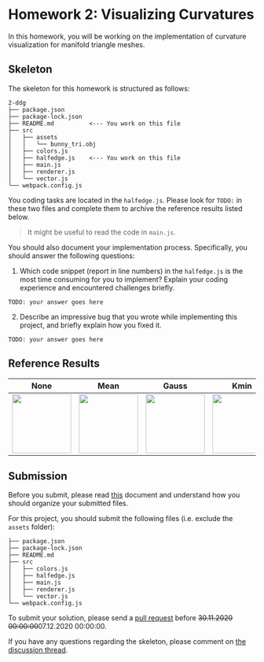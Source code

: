 # Homework 2: Visualizing Curvatures

In this homework, you will be working on the implementation of curvature
visualization for manifold triangle meshes.

## Skeleton

The skeleton for this homework is structured as follows:

```
2-ddg
├── package.json
├── package-lock.json
├── README.md          <--- You work on this file
├── src
│   ├── assets
│   │   └── bunny_tri.obj
│   ├── colors.js
│   ├── halfedge.js    <--- You work on this file
│   ├── main.js
│   ├── renderer.js
│   └── vector.js
└── webpack.config.js
```

You coding tasks are located in the `halfedge.js`.
Please look for `TODO:` in these two files and complete them to archive
the reference results listed below.

> It might be useful to read the code in `main.js`.

You should also document your implementation process. Specifically, you
should answer the following questions:

1. Which code snippet (report in line numbers) in the `halfedge.js` is the most time consuming for you to implement? Explain your coding experience and encountered challenges briefly.

```
TODO: your answer goes here
```

2. Describe an impressive bug that you wrote while implementing this project, and briefly explain how you fixed it.

```
TODO: your answer goes here
```

## Reference Results

|None|Mean|Gauss|Kmin|Kmax|
|:--:|:--:|:--:|:--:|:--:|
|<img src="./reference/cur-none.png" height="120"/>|<img src="./reference/cur-mean.png" height="120"/>|<img src="./reference/cur-guass.png" height="120"/>|<img src="./reference/cur-kmin.png" height="120"/>|<img src="./reference/cur-kmax.png" height="120"/>|

## Submission

Before you submit, please read [this](../README.md) document and understand
how you should organize your submitted files.

For this project, you should submit the following files (i.e. exclude the `assets` folder):

```
├── package.json
├── package-lock.json
├── README.md
├── src
│   ├── colors.js
│   ├── halfedge.js
│   ├── main.js
│   ├── renderer.js
│   └── vector.js
└── webpack.config.js
```

To submit your solution, please send a [pull request](https://github.com/mimuc/gp-ws2021/pulls) before ~~30.11.2020 00:00:00~~07.12.2020 00:00:00.

If you have any questions regarding the skeleton, please comment on [the discussion thread](https://github.com/mimuc/gp-ws2021/discussions/2).